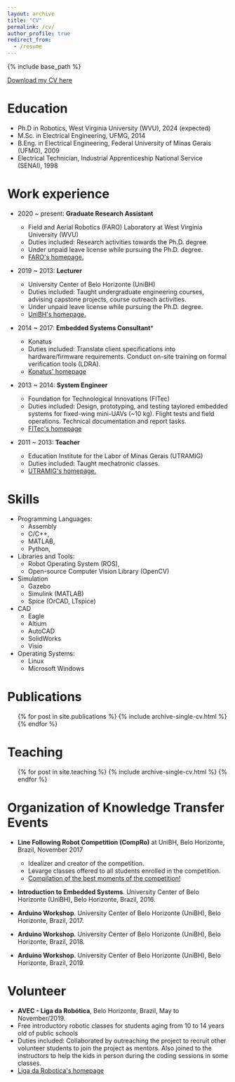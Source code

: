 ```yaml
---
layout: archive
title: "CV"
permalink: /cv/
author_profile: true
redirect_from:
  - /resume
---
```


{% include base_path %}

[Download my CV here](http://rlima-rogerio.github.io/files/CV[Rogerio-Lima].pdf)

Education
======
* Ph.D in Robotics, West Virginia University (WVU), 2024 (expected)
* M.Sc. in Electrical Engineering, UFMG, 2014
* B.Eng. in Electrical Engineering, Federal University of Minas Gerais (UFMG), 2009
* Electrical Technician, Industrial Apprenticeship National Service (SENAI), 1998

Work experience
======
* 2020 ~ present: **Graduate Research Assistant**
  * Field and Aerial Robotics (FARO) Laboratory at West Virginia University (WVU)
  * Duties included: Research activities towards the Ph.D. degree.
  * Under unpaid leave license while pursuing the Ph.D. degree.
  * [FARO's homepage.](https://farolab.wvu.edu "FARO's Homepage")

* 2019 ~ 2013: **Lecturer**
  * University Center of Belo Horizonte (UniBH)
  * Duties included: Taught undergraduate engineering courses, advising capstone projects, course outreach activities.
  * Under unpaid leave license while pursuing the Ph.D. degree.
  * [UniBH's homepage.](https://www.unibh.br "UniBH's Homepage")

* 2014 ~ 2017: **Embedded Systems Consultant***
  * Konatus
  * Duties included: Translate client specifications into hardware/firmware requirements. Conduct on-site training on formal verification tools (LDRA).
  * [Konatus' homepage](https://www.konatus.com.br/en "Konatus' Homepage")

* 2013 ~ 2014: **System Engineer**
  * Foundation for Technological Innovations (FITec)
  * Duties included: Design, prototyping, and testing taylored embedded systems for fixed-wing mini-UAVs (~10 kg). Flight tests and field operations. Technical documentation and report tasks.
  * [FITec's homepage](https://www.fitec.org.br "FITec's Homepage")

* 2011 ~ 2013: **Teacher**
  * Education Institute for the Labor of Minas Gerais (UTRAMIG)
  * Duties included: Taught mechatronic classes.
  * [UTRAMIG's homepage.](https://utramig.mg.gov.br "UTRAMIG's Homepage")





Skills
======
* Programming Languages: 
  * Assembly
  * C/C++, 
  * MATLAB, 
  * Python, 
* Libraries and Tools:
  * Robot Operating System (ROS), 
  * Open-source Computer Vision Library (OpenCV)
* Simulation
  * Gazebo
  * Simulink (MATLAB)
  * Spice (OrCAD, LTspice)
* CAD
  * Eagle
  * Altium
  * AutoCAD
  * SolidWorks
  * Visio
* Operating Systems:
  * Linux
  * Microsoft Windows

Publications
======
  <ul>{% for post in site.publications %}
    {% include archive-single-cv.html %}
  {% endfor %}</ul>
  
<!-- Talks
======
  <ul>{% for post in site.talks %}
    {% include archive-single-talk-cv.html %}
  {% endfor %}</ul> -->
  
Teaching
======
  <ul>{% for post in site.teaching %}
    {% include archive-single-cv.html %}
  {% endfor %}</ul>

Organization of Knowledge Transfer Events
======
* **Line Following Robot Competition (CompRo)** at UniBH, Belo Horizonte, Brazil, November 2017
  * Idealizer and creator of the competition.
  * Levarge classes offered to all students enrolled in the competition.
  * [Compilation of the best moments of the competition!](https://youtu.be/7ijQw3XkiO8 "CompRo Video Compilation")

* **Introduction to Embedded Systems**. University Center of Belo Horizonte (UniBH), Belo Horizonte, Brazil, 2016.
* **Arduino Workshop**. University Center of Belo Horizonte (UniBH), Belo Horizonte, Brazil, 2017.
* **Arduino Workshop**. University Center of Belo Horizonte (UniBH), Belo Horizonte, Brazil, 2018.
* **Arduino Workshop**. University Center of Belo Horizonte (UniBH), Belo Horizonte, Brazil, 2019.

Volunteer
======
* **AVEC - Liga da Robótica**, Belo Horizonte, Brazil, May to November/2019.
* Free introductory robotic classes for students aging from 10 to 14 years old of public schools
* Duties included: Collaborated by outreaching the project to recruit other volunteer students to join the project as mentors. Also joined to the instructors to help the kids in person during the coding sessions in some classes. 
* [Liga da Robotica's homepage](https://avecmg.org.br/portfolio-items/liga-da-robotica "Liga da Robotica's Homepage")
